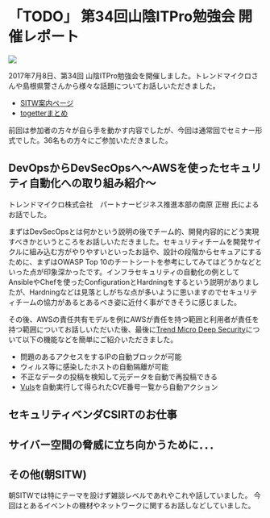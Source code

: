 # 「TODO」 第34回山陰ITPro勉強会 開催レポート

![](images/opening.jpg)

2017年7月8日、第34回 山陰ITPro勉強会を開催しました。トレンドマイクロさんや島根県警さんから様々な話題についてお話しいただきました。

* [SITW案内ページ](http://sitw.techtalk.jp/sitwinfo/info34)
* [togetterまとめ](https://togetter.com/li/1128459)

前回は参加者の方々が自ら手を動かす内容でしたが、今回は通常回でセミナー形式でした。36名もの方々にご参加いただきました。

## DevOpsからDevSecOpsへ〜AWSを使ったセキュリティ自動化への取り組み紹介〜

トレンドマイクロ株式会社　パートナービジネス推進本部の南原 正樹 氏によるお話でした。

まずはDevSecOpsとは何かという説明の後でチーム的、開発内容的にどう実現すべきかというところをお話しいただきました。セキュリティチームを開発サイクルに組み込む方がやりやすいといったお話や、設計の段階からセキュアにするために、まずはOWASP Top 10のチートシートを参考にしてみてはどうかなどといった点が印象深かったです。インフラセキュリティの自動化の例としてAnsibleやChefを使ったConfigurationとHardningをするという説明がありましたが、Hardningなどは見落としがちな点が多いように思いますのでセキュリティチームの協力があるとあるべき姿に近付く事ができそうに感じました。

その後、AWSの責任共有モデルを例にAWSが責任を持つ範囲と利用者が責任を持つ範囲についてお話しいただいた後、最後に[Trend Micro Deep Security](https://www.trendmicro.com/ja_jp/business/products/hybrid-cloud/deep-security-data-center.html)について以下の機能などを簡単にご紹介いただきました。

* 問題のあるアクセスをするIPの自動ブロックが可能
* ウィルス等に感染したホストの自動隔離が可能
* 不正なデータの投稿を検知して元データを自動で再投稿できる
* [Vuls](https://github.com/future-architect/vuls)を自動実行して得られたCVE番号一覧から自動アクション

## セキュリティベンダCSIRTのお仕事


## サイバー空間の脅威に立ち向かうために．．．

## その他(朝SITW)

朝SITWでは特にテーマを設けず雑談レベルであれやこれや話していました。
今回はとあるイベントの機材やネットワークに関するお話しなどしていました。
